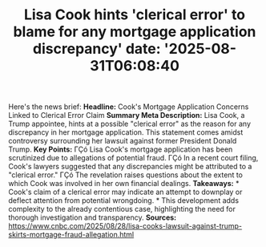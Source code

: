 ﻿---
title: "Lisa Cook hints 'clerical error' to blame for any mortgage application discrepancy'
date: '2025-08-31T06:08:40"
category: "Markets"
summary: ""
slug: "lisa cook hints clerical error to blame for any mortgage app"
source_urls:
  - "https://www.cnbc.com/2025/08/28/lisa-cooks-lawsuit-against-trump-skirts-mortgage-fraud-allegation.html"
seo:
  title: "Lisa Cook hints 'clerical error' to blame for any mortgage application discrepancy | Hash n Hedge'
  description: '"
  keywords: ["news", "markets", "brief"]
---
Here's the news brief:  **Headline:** Cook's Mortgage Application Concerns Linked to Clerical Error Claim  **Summary Meta Description:** Lisa Cook, a Trump appointee, hints at a possible "clerical error" as the reason for any discrepancy in her mortgage application. This statement comes amidst controversy surrounding her lawsuit against former President Donald Trump.  **Key Points:**  ΓÇó Lisa Cook's mortgage application has been scrutinized due to allegations of potential fraud. ΓÇó In a recent court filing, Cook's lawyers suggested that any discrepancies might be attributed to a "clerical error." ΓÇó The revelation raises questions about the extent to which Cook was involved in her own financial dealings.  **Takeaways:**  * Cook's claim of a clerical error may indicate an attempt to downplay or deflect attention from potential wrongdoing. * This development adds complexity to the already contentious case, highlighting the need for thorough investigation and transparency.  **Sources:**  https://www.cnbc.com/2025/08/28/lisa-cooks-lawsuit-against-trump-skirts-mortgage-fraud-allegation.html 
